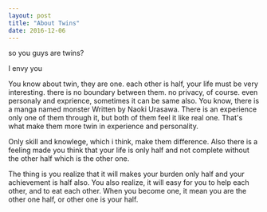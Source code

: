 ```yaml
---
layout: post
title: "About Twins"
date: 2016-12-06
---
```


so you guys are twins?

I envy you

You know about twin, they are one. each other is half, your life must be very interesting. there is no boundary between them. no privacy, of course. even personaly and exprience, sometimes it can be same also. You know, there is a manga named monster Written by Naoki Urasawa. There is an experience only one of them through it, but both of them feel it like real one. That's what make them more twin in experience and personality.

Only skill and knowlege, which i think, make them difference. Also there is a feeling made you think that your life is only half and not complete without the other half which is the other one.

The thing is you realize that it will makes your burden only half and your achievement is half also. You also realize, it will easy for you to help each other, and to eat each other. When you become one, it mean you are the other one half, or other one is your half.